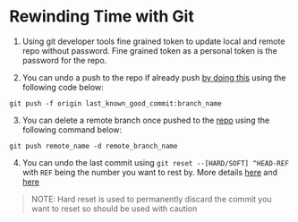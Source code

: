 # Rewinding Time with Git
1. Using git developer tools fine grained token to update local and remote repo without password. Fine grained token as a personal token is the password for the repo.

2. You can undo a push to the repo if already push [by doing this](https://stackoverflow.com/questions/1270514/undoing-a-git-push) using the following code below:

```
git push -f origin last_known_good_commit:branch_name
```

3. You can delete a remote branch once pushed to the [repo](https://www.freecodecamp.org/news/git-delete-branch-how-to-remove-a-local-or-remote-branch) using the following command below:

```
git push remote_name -d remote_branch_name
```

4. You can undo the last commit using ```git reset --[HARD/SOFT] ^HEAD-REF``` with `REF` being the number you want to rest by. More details [here](https://sethrobertson.github.io/GitFixUm/fixup.html) and [here](https://www.gitkraken.com/learn/git/git-reset#git-reset-hard)

> NOTE: Hard reset is used to permanently discard the commit you want to reset so should be used with caution
